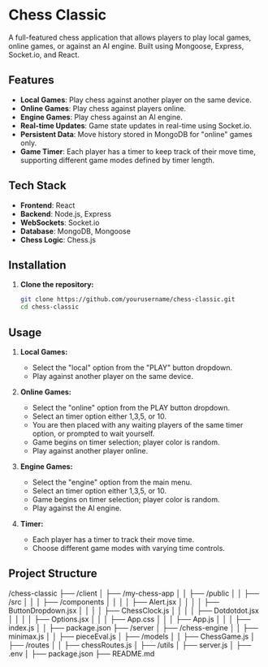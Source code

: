 # Chess Classic

A full-featured chess application that allows players to play local games, online games, or against an AI engine. Built using Mongoose, Express, Socket.io, and React.

## Features

- **Local Games**: Play chess against another player on the same device.
- **Online Games**: Play chess against players online.
- **Engine Games**: Play chess against an AI engine.
- **Real-time Updates**: Game state updates in real-time using Socket.io.
- **Persistent Data**: Move history stored in MongoDB for "online" games only.
- **Game Timer**: Each player has a timer to keep track of their move time, supporting different game modes defined by timer length.

## Tech Stack

- **Frontend**: React
- **Backend**: Node.js, Express
- **WebSockets**: Socket.io
- **Database**: MongoDB, Mongoose
- **Chess Logic**: Chess.js

## Installation

1. **Clone the repository:**

   ```sh
   git clone https://github.com/yourusername/chess-classic.git
   cd chess-classic
   ```

## Usage

1. **Local Games:**

   - Select the "local" option from the "PLAY" button dropdown.
   - Play against another player on the same device.

2. **Online Games:**

   - Select the "online" option from the PLAY button dropdown.
   - Select an timer option either 1,3,5, or 10.
   - You are then placed with any waiting players of the same timer option, or prompted to wait yourself.
   - Game begins on timer selection; player color is random.
   - Play against another player online.

3. **Engine Games:**

   - Select the "engine" option from the main menu.
   - Select an timer option either 1,3,5, or 10.
   - Game begins on timer selection; player color is random.
   - Play against the AI engine.

4. **Timer:**

   - Each player has a timer to track their move time.
   - Choose different game modes with varying time controls.

## Project Structure

/chess-classic
├── /client
│ ├── /my-chess-app
│ │ ├── /public
│ │ ├── /src
│ │ │ ├── /components
│ │ │ │ ├── Alert.jsx
│ │ │ │ ├── ButtonDropdown.jsx
│ │ │ │ ├── ChessClock.js
│ │ │ │ ├── Dotdotdot.jsx
│ │ │ │ ├── Options.jsx
│ │ │ ├── App.css
│ │ │ ├── App.js
│ │ │ ├── index.js
│ │ ├── package.json
├── /server
│ ├── /chess-engine
│ │ ├── minimax.js
│ │ ├── pieceEval.js
│ ├── /models
│ │ ├── ChessGame.js
│ ├── /routes
│ │ ├── chessRoutes.js
│ ├── /utils
│ ├── server.js
│ ├── .env
│ ├── package.json
├── README.md
